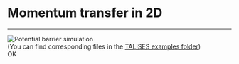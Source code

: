 # Momentum transfer in 2D
-----------------
![Potential barrier simulation](https://raw.githubusercontent.com/savowe/talises-doc/master/figs/2D_trap_AI.gif)  
(You can find corresponding files in the [TALISES examples folder](https://github.com/savowe/talises/tree/master/examples/2D_harmonic_trap))  
OK